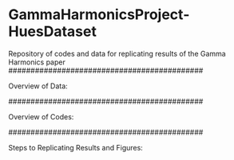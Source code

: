 # GammaHarmonicsProject-HuesDataset
 Repository of codes and data for replicating results of the Gamma Harmonics paper
############################################

Overview of Data:


############################################

Overview of Codes:


############################################

Steps to Replicating Results and Figures:

